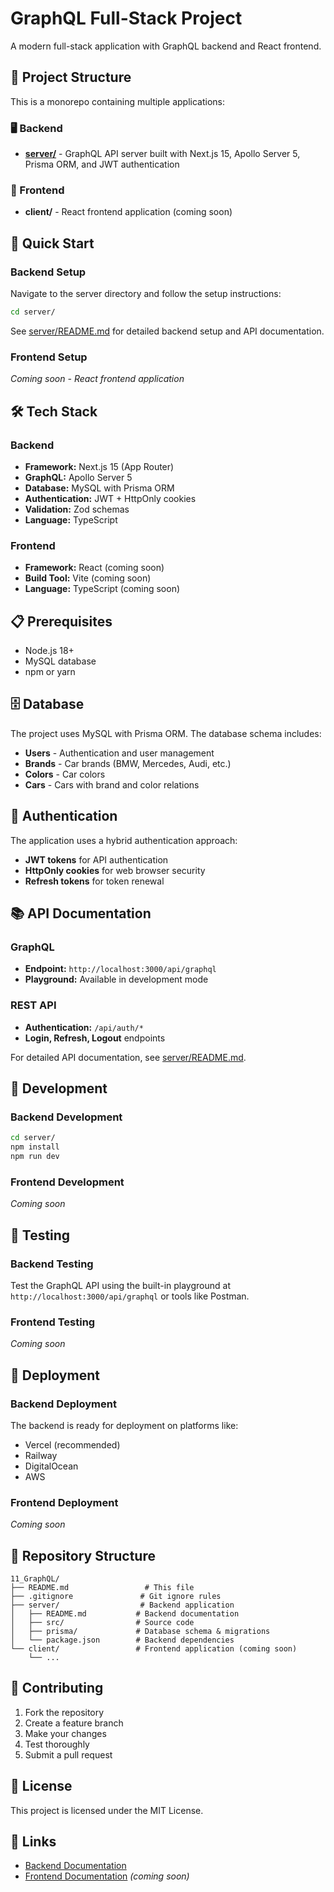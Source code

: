 # GraphQL Full-Stack Project

A modern full-stack application with GraphQL backend and React frontend.

## 📁 Project Structure

This is a monorepo containing multiple applications:

### 🖥️ Backend
- **[server/](./server/)** - GraphQL API server built with Next.js 15, Apollo Server 5, Prisma ORM, and JWT authentication

### 🎨 Frontend  
- **client/** - React frontend application (coming soon)

## 🚀 Quick Start

### Backend Setup
Navigate to the server directory and follow the setup instructions:

```bash
cd server/
```

See [server/README.md](./server/README.md) for detailed backend setup and API documentation.

### Frontend Setup
*Coming soon - React frontend application*

## 🛠️ Tech Stack

### Backend
- **Framework:** Next.js 15 (App Router)
- **GraphQL:** Apollo Server 5
- **Database:** MySQL with Prisma ORM
- **Authentication:** JWT + HttpOnly cookies
- **Validation:** Zod schemas
- **Language:** TypeScript

### Frontend
- **Framework:** React (coming soon)
- **Build Tool:** Vite (coming soon)
- **Language:** TypeScript (coming soon)

## 📋 Prerequisites

- Node.js 18+
- MySQL database
- npm or yarn

## 🗄️ Database

The project uses MySQL with Prisma ORM. The database schema includes:

- **Users** - Authentication and user management
- **Brands** - Car brands (BMW, Mercedes, Audi, etc.)
- **Colors** - Car colors
- **Cars** - Cars with brand and color relations

## 🔐 Authentication

The application uses a hybrid authentication approach:

- **JWT tokens** for API authentication
- **HttpOnly cookies** for web browser security
- **Refresh tokens** for token renewal

## 📚 API Documentation

### GraphQL
- **Endpoint:** `http://localhost:3000/api/graphql`
- **Playground:** Available in development mode

### REST API
- **Authentication:** `/api/auth/*`
- **Login, Refresh, Logout** endpoints

For detailed API documentation, see [server/README.md](./server/README.md).

## 🚀 Development

### Backend Development
```bash
cd server/
npm install
npm run dev
```

### Frontend Development
*Coming soon*

## 🧪 Testing

### Backend Testing
Test the GraphQL API using the built-in playground at `http://localhost:3000/api/graphql` or tools like Postman.

### Frontend Testing
*Coming soon*

## 🚀 Deployment

### Backend Deployment
The backend is ready for deployment on platforms like:
- Vercel (recommended)
- Railway
- DigitalOcean
- AWS

### Frontend Deployment
*Coming soon*

## 📁 Repository Structure

```
11_GraphQL/
├── README.md                 # This file
├── .gitignore               # Git ignore rules
├── server/                  # Backend application
│   ├── README.md           # Backend documentation
│   ├── src/                # Source code
│   ├── prisma/             # Database schema & migrations
│   └── package.json        # Backend dependencies
└── client/                 # Frontend application (coming soon)
    └── ...
```

## 🤝 Contributing

1. Fork the repository
2. Create a feature branch
3. Make your changes
4. Test thoroughly
5. Submit a pull request

## 📄 License

This project is licensed under the MIT License.

## 🔗 Links

- [Backend Documentation](./server/README.md)
- [Frontend Documentation](./client/README.md) *(coming soon)*
